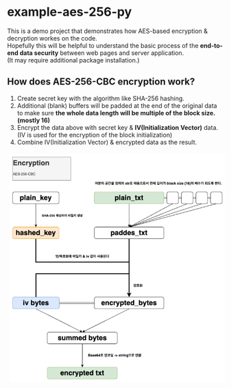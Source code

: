 # example-aes-256-py

This is a demo project that demonstrates how AES-based encryption & decryption workes on the code.<br/>
Hopefully this will be helpful to understand the basic process of the <strong>end-to-end data security</strong> between web pages and server application.<br/>
(It may require additional package installation.)<br/>



## How does AES-256-CBC encryption work?
1. Create secret key with the algorithm like SHA-256 hashing.
2. Additional (blank) buffers will be padded at the end of the original data to make sure <strong>the whole data length will be multiple of the block size. (mostly 16)</strong>
3. Encrypt the data above with secret key & <strong>IV(Initialization Vector)</strong> data. (IV is used for the encryption of the block initialization)
4. Combine IV(Initialization Vector) & encrypted data as the result.

<img src="./images/process.png" style="margin: 5px;"/>
<br/>